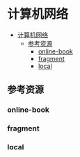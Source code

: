 # 计算机网络

<!--ts-->
* [计算机网络](#计算机网络)
   * [参考资源](#参考资源)
      * [online-book](#online-book)
      * [fragment](#fragment)
      * [local](#local)

<!-- Created by https://github.com/ekalinin/github-markdown-toc -->
<!-- Added by: runner, at: Sat Jul 23 04:57:37 UTC 2022 -->

<!--te-->

## 参考资源

### online-book

### fragment

### local